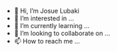 - 👋 Hi, I’m Josue Lubaki
- 👀 I’m interested in ...
- 🌱 I’m currently learning ...
- 💞️ I’m looking to collaborate on ...
- 📫 How to reach me ...

<!---
josue-massa/josue-massa is a ✨ special ✨ repository because its `README.md` (this file) appears on your GitHub profile.
You can click the Preview link to take a look at your changes.
--->
